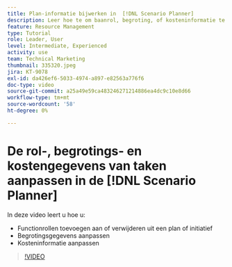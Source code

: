 ```yaml
---
title: Plan-informatie bijwerken in  [!DNL Scenario Planner]
description: Leer hoe te om baanrol, begroting, of kosteninformatie te veranderen of bij te werken nadat een plan of een initiatief in  [!DNL Scenario Planner] wordt gecreeerd.
feature: Resource Management
type: Tutorial
role: Leader, User
level: Intermediate, Experienced
activity: use
team: Technical Marketing
thumbnail: 335320.jpeg
jira: KT-9078
exl-id: da426ef6-5033-4974-a897-e82563a776f6
doc-type: video
source-git-commit: a25a49e59ca483246271214886ea4dc9c10e8d66
workflow-type: tm+mt
source-wordcount: '58'
ht-degree: 0%

---
```


# De rol-, begrotings- en kostengegevens van taken aanpassen in de [!DNL Scenario Planner]

In deze video leert u hoe u:

* Functionrollen toevoegen aan of verwijderen uit een plan of initiatief
* Begrotingsgegevens aanpassen
* Kosteninformatie aanpassen

>[!VIDEO](https://video.tv.adobe.com/v/335320/?quality=12&learn=on)
